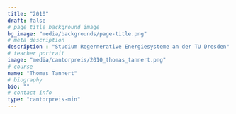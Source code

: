 ```yaml
---
title: "2010"
draft: false
# page title background image
bg_image: "media/backgrounds/page-title.png"
# meta description
description : "Studium Regernerative Energiesysteme an der TU Dresden"
# teacher portrait
image: "media/cantorpreis/2010_thomas_tannert.png"
# course
name: "Thomas Tannert"
# biography
bio: ""
# contact info
type: "cantorpreis-min"
---
```

